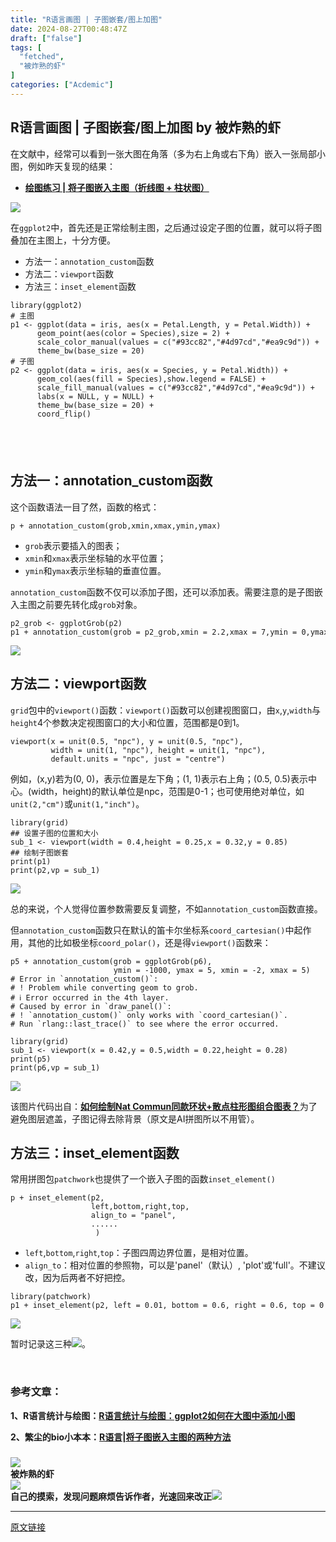 ```yaml
---
title: "R语言画图 | 子图嵌套/图上加图"
date: 2024-08-27T00:48:47Z
draft: ["false"]
tags: [
  "fetched",
  "被炸熟的虾"
]
categories: ["Acdemic"]
---
```

R语言画图 | 子图嵌套/图上加图 by 被炸熟的虾
------
<div><p><span>在文献中，经常可以看到一张大图在角落（多为右上角或右下角）嵌入一张局部小图，例如昨天复现的结果：</span><span></span></p><ul><li><section><a href="https://mp.weixin.qq.com/s?__biz=MzkwNDQwMDI5NQ==&amp;mid=2247488023&amp;idx=1&amp;sn=89342cd05cd5d96179dc897f1f15e830&amp;scene=21#wechat_redirect" data-linktype="2"><span><strong><span>绘图练习 | 将子图嵌入主图（折线图 + 柱状图）</span></strong></span></a></section></li></ul><p><img data-galleryid="" data-imgfileid="100004370" data-ratio="1.1666666666666667" data-s="300,640" data-type="png" data-w="1080" data-src="https://mmbiz.qpic.cn/sz_mmbiz_png/dRYYdqiaan3IHuyAFfCPJtPxrVPw25XaBeepMKISIsiaAHoCiaMLtPFtcdBeVABSL4D3ynnwkmKiahY02BepZDVx1g/640?wx_fmt=png&amp;from=appmsg" src="https://mmbiz.qpic.cn/sz_mmbiz_png/dRYYdqiaan3IHuyAFfCPJtPxrVPw25XaBeepMKISIsiaAHoCiaMLtPFtcdBeVABSL4D3ynnwkmKiahY02BepZDVx1g/640?wx_fmt=png&amp;from=appmsg"></p><p><span>在</span><code><span>ggplot2</span></code><span>中，首先还是正常绘制主图，之后通过设定子图的位置，就可以将子图叠加在主图上，十分方便。</span></p><ul><li><section><span>方法一：</span><code><span><span>annotation_custom</span></span></code><span>函数</span></section></li><li><section><span>方法二：</span><code><span><span>viewport</span></span></code><span>函数</span></section></li><li><section><span>方法三：</span><code><span><span>inset_element</span></span></code><span>函数</span><span></span></section></li></ul><pre><code><span>library</span>(ggplot2)<br><span># 主图</span><br>p1 &lt;- ggplot(data = iris, aes(x = Petal.Length, y = Petal.Width)) +<br>      geom_point(aes(color = Species),size = <span>2</span>) +<br>      scale_color_manual(values = c(<span>"#93cc82"</span>,<span>"#4d97cd"</span>,<span>"#ea9c9d"</span>)) +<br>      theme_bw(base_size = <span>20</span>)<br><span># 子图</span><br>p2 &lt;- ggplot(data = iris, aes(x = Species, y = Petal.Width)) +<br>      geom_col(aes(fill = Species),show.legend = <span>FALSE</span>) +<br>      scale_fill_manual(values = c(<span>"#93cc82"</span>,<span>"#4d97cd"</span>,<span>"#ea9c9d"</span>)) +<br>      labs(x = <span>NULL</span>, y = <span>NULL</span>) +<br>      theme_bw(base_size = <span>20</span>) + <br>      coord_flip()<br></code></pre><h2><br></h2><h2><span>方法一：annotation_custom函数</span></h2><section><span>这个函数语法一目了然，函数的格式：</span></section><pre><code>p + annotation_custom(grob,xmin,xmax,ymin,ymax)<br></code></pre><ul><li><section><code><span>grob</span></code><span>表示要插入的图表；</span></section></li><li><section><code><span>xmin</span></code><span>和</span><code><span>xmax</span></code><span>表示坐标轴的水平位置；</span></section></li><li><section><code><span>ymin</span></code><span>和</span><code><span>ymax</span></code><span>表示坐标轴的垂直位置。</span></section></li></ul><p><code><span>annotation_custom</span></code><span>函数不仅可以添加子图，还可以添加表。需要注意的是子图嵌入主图之前要先转化成</span><code><span>grob</span></code><span>对象。</span></p><pre><code>p2_grob &lt;- ggplotGrob(p2)<br>p1 + annotation_custom(grob = p2_grob,xmin = <span>2.2</span>,xmax = <span>7</span>,ymin = <span>0</span>,ymax = <span>0.8</span>)<br></code></pre><p><img data-imgfileid="100004378" data-ratio="0.7736450584484591" data-s="300,640" data-type="png" data-w="941" data-src="https://mmbiz.qpic.cn/sz_mmbiz_png/dRYYdqiaan3IHuyAFfCPJtPxrVPw25XaBlb6KEOZv6A9bV6fva1XwdqEuyfRUjcJ0ECd2kiaxS16AH3FuOZSw11Q/640?wx_fmt=png&amp;from=appmsg" src="https://mmbiz.qpic.cn/sz_mmbiz_png/dRYYdqiaan3IHuyAFfCPJtPxrVPw25XaBlb6KEOZv6A9bV6fva1XwdqEuyfRUjcJ0ECd2kiaxS16AH3FuOZSw11Q/640?wx_fmt=png&amp;from=appmsg"></p><h2><span>方法二：viewport函数</span></h2><p><code><span>grid</span></code><span>包中的</span><code><span>viewport()</span></code><span>函数：</span><code><span>viewport()</span></code><span>函数可以创建视图窗口，由</span><code><span>x</span></code><span>,</span><code><span>y</span></code><span>,</span><code><span>width</span></code><span>与</span><code><span>height</span></code><span>4</span><span>个参数决定视图窗口的大小和位置，范围都是</span><span>0</span><span>到</span><span>1</span><span>。</span></p><pre><code>viewport(x = unit(<span>0.5</span>, <span>"npc"</span>), y = unit(<span>0.5</span>, <span>"npc"</span>),<br>         width = unit(<span>1</span>, <span>"npc"</span>), height = unit(<span>1</span>, <span>"npc"</span>),<br>         default.units = <span>"npc"</span>, just = <span>"centre"</span>)<br></code></pre><p><span>例如，</span><span>(x,y)</span><span>若为</span><span>(0, 0)</span><span>，表示位置是左下角；</span><span>(1, 1)</span><span>表示右上角；</span><span>(0.5, 0.5)</span><span>表示中心。</span>(width，height)<span>的默认单位是</span>npc<span>，范围是</span>0-1<span>；也可使用绝对单位，如</span><code><span>unit(2,"cm")</span></code><span>或</span><code><span>unit(1,"inch")</span></code><span>。</span><span></span></p><pre><code><span>library</span>(grid) <br><span>## 设置子图的位置和大小</span><br>sub_1 &lt;- viewport(width = <span>0.4</span>,height = <span>0.25</span>,x = <span>0.32</span>,y = <span>0.85</span>)<br><span>## 绘制子图嵌套</span><br>print(p1)<br>print(p2,vp = sub_1)<br></code></pre><p><img data-cropselx1="0" data-cropselx2="413" data-cropsely1="0" data-cropsely2="320" data-imgfileid="100004379" data-ratio="0.7756613756613756" data-s="300,640" data-type="png" data-w="945" data-src="https://mmbiz.qpic.cn/sz_mmbiz_png/dRYYdqiaan3IHuyAFfCPJtPxrVPw25XaBa624E6ibolQjWCPERYsy3rhkibqjHDIryFEVR44CfXAYE0wbM16BhMeA/640?wx_fmt=png&amp;from=appmsg" src="https://mmbiz.qpic.cn/sz_mmbiz_png/dRYYdqiaan3IHuyAFfCPJtPxrVPw25XaBa624E6ibolQjWCPERYsy3rhkibqjHDIryFEVR44CfXAYE0wbM16BhMeA/640?wx_fmt=png&amp;from=appmsg"></p><p><span>总的来说，个人觉得位置参数需要反复调整，不如</span><code><span>annotation_custom</span></code><span>函数直接。</span></p><p><span>但</span><code><span>annotation_custom</span></code><span>函数只在默认的笛卡尔坐标系</span><code><span>coord_cartesian()</span></code><span>中起作用，其他的比如极坐标</span><code><span>coord_polar()</span></code><span>，还是得</span><code><span>viewport()</span></code><span>函数来：</span></p><pre><code>p5 + annotation_custom(grob = ggplotGrob(p6),<br>                       ymin = -<span>1000</span>, ymax = <span>5</span>, xmin = -<span>2</span>, xmax = <span>5</span>) <br><span># Error in `annotation_custom()`:</span><br><span># ! Problem while converting geom to grob.</span><br><span># ℹ Error occurred in the 4th layer.</span><br><span># Caused by error in `draw_panel()`:</span><br><span># ! `annotation_custom()` only works with `coord_cartesian()`.</span><br><span># Run `rlang::last_trace()` to see where the error occurred.</span><br></code></pre><pre><code><span>library</span>(grid) <br>sub_1 &lt;- viewport(x = <span>0.42</span>,y = <span>0.5</span>,width = <span>0.22</span>,height = <span>0.28</span>)<br>print(p5)<br>print(p6,vp = sub_1)<br></code></pre><p><img data-imgfileid="100004380" data-ratio="0.5" data-s="300,640" data-type="png" data-w="1080" data-src="https://mmbiz.qpic.cn/sz_mmbiz_png/dRYYdqiaan3IHuyAFfCPJtPxrVPw25XaBJ8Korl2PrArWeVnENNib6ibqXQs8c8utqCniaIAdDMlqjMZKdkGSsT3Ow/640?wx_fmt=png&amp;from=appmsg" src="https://mmbiz.qpic.cn/sz_mmbiz_png/dRYYdqiaan3IHuyAFfCPJtPxrVPw25XaBJ8Korl2PrArWeVnENNib6ibqXQs8c8utqCniaIAdDMlqjMZKdkGSsT3Ow/640?wx_fmt=png&amp;from=appmsg"></p><p><span>该图片代码出自：</span><a href="https://mp.weixin.qq.com/s?__biz=MzIyOTY3MDA3MA==&amp;mid=2247544330&amp;idx=1&amp;sn=cf4b80b58a93b85a6e4e0d35dbc64e13&amp;scene=21#wechat_redirect" data-linktype="2"><span><strong><span>如何绘制Nat Commun同款环状+散点柱形图组合图表？</span></strong></span></a><span>为了避免图层遮盖，子图记得去除背景（原文是</span><span>AI</span><span>拼图所以不用管）。</span></p><p><span></span></p><h2><span>方法三：inset_element函数</span></h2><p><span>常用拼图包</span><code><span>patchwork</span></code><span>也提供了一个嵌入子图的函数</span><code><span>inset_element()</span></code></p><pre><code>p + inset_element(p2,<br>                  left,bottom,right,top,<br>                  align_to = <span>"panel"</span>,<br>                  ......<br>                   )<br></code></pre><ul><li><section><code><span>left</span></code><span>,</span><code><span>bottom</span></code><span>,</span><code><span>right</span></code><span>,</span><code><span>top</span></code><span>：子图四周边界位置，是相对位置。</span></section></li><li><section><code><span>align_to</span></code><span>：相对位置的参照物，可以是'</span>panel<span>'（默认）, '</span>plot<span>'或'</span>full<span>'。不建议改，因为后两者不好把控。</span></section></li></ul><pre><code><span>library</span>(patchwork)<br>p1 + inset_element(p2, left = <span>0.01</span>, bottom = <span>0.6</span>, right = <span>0.6</span>, top = <span>0.99</span>, align_to = <span>'panel'</span>) <br></code></pre><p><img data-imgfileid="100004381" data-ratio="0.7555791710945803" data-s="300,640" data-type="png" data-w="941" data-src="https://mmbiz.qpic.cn/sz_mmbiz_png/dRYYdqiaan3IHuyAFfCPJtPxrVPw25XaB3TOuiaDicyiafJfK0uVapulyFqH0aBmWRMScUmkaXd1Qcet5yNwsD4lvw/640?wx_fmt=png&amp;from=appmsg" src="https://mmbiz.qpic.cn/sz_mmbiz_png/dRYYdqiaan3IHuyAFfCPJtPxrVPw25XaB3TOuiaDicyiafJfK0uVapulyFqH0aBmWRMScUmkaXd1Qcet5yNwsD4lvw/640?wx_fmt=png&amp;from=appmsg"></p><p><span>暂时记录这三种<img data-ratio="1" data-w="128" data-src="https://res.wx.qq.com/t/wx_fed/we-emoji/res/v1.3.10/assets/newemoji/Yellowdog.png" src="https://res.wx.qq.com/t/wx_fed/we-emoji/res/v1.3.10/assets/newemoji/Yellowdog.png">。</span></p><p><br></p><h3><span><strong>参考文章：</strong></span></h3><p><span><strong><span>1、R语言统计与绘图：</span></strong></span><a href="https://mp.weixin.qq.com/s?__biz=MzU4OTc0OTg2MA==&amp;mid=2247488296&amp;idx=1&amp;sn=e39f9a99083904eee05a8562006e7648&amp;scene=21#wechat_redirect" data-linktype="2"><span><strong><span>R语言统计与绘图：ggplot2如何在大图中添加小图</span></strong></span></a></p><p><span><strong><span>2、繁尘的bio小本本：</span></strong></span><a href="https://mp.weixin.qq.com/s?__biz=Mzg5MjY2NzMzOA==&amp;mid=2247483777&amp;idx=1&amp;sn=028336a4c59ecb4c8feaf531fcf31976&amp;scene=21#wechat_redirect" data-linktype="2"><span><strong><span>R语言|将子图嵌入主图的两种方法</span></strong></span></a></p><h3><span></span></h3><section><span></span></section><section><img data-imgfileid="100003752" data-ratio="0.05278592375366569" data-type="png" data-w="341" data-src="https://mmbiz.qpic.cn/sz_mmbiz_png/1LTeQhNfr8sUH75oYsoDaqjPCTiaukEmS8tWricW7LnLKKfIE9jKBexibqamsrlibaaXmuc2nicaYibfDFBNCmqX5mBw/640?wx_fmt=other&amp;wxfrom=5&amp;wx_lazy=1&amp;wx_co=1&amp;tp=webp" src="https://mmbiz.qpic.cn/sz_mmbiz_png/1LTeQhNfr8sUH75oYsoDaqjPCTiaukEmS8tWricW7LnLKKfIE9jKBexibqamsrlibaaXmuc2nicaYibfDFBNCmqX5mBw/640?wx_fmt=other&amp;wxfrom=5&amp;wx_lazy=1&amp;wx_co=1&amp;tp=webp"></section><section data-tools="135编辑器" data-id="116886" draggable="true"><section><section><section><section><strong data-brushtype="text">被炸熟的虾</strong></section></section></section><section><section><section data-width="35%"><section><img data-cropselx1="0" data-cropselx2="115" data-cropsely1="0" data-cropsely2="115" data-imgfileid="100003750" data-ratio="1" data-type="jpeg" data-w="258" data-width="100%" data-src="https://mmbiz.qpic.cn/sz_mmbiz_jpg/dRYYdqiaan3JjDfj2H8p6gg3CB25AGthbwzrotao4ev5tIe0utthbZRK8yOoDOuTzOSoTSnPWn61IdDCnXsnaiag/640?wx_fmt=other&amp;wxfrom=5&amp;wx_lazy=1&amp;wx_co=1&amp;tp=webp" src="https://mmbiz.qpic.cn/sz_mmbiz_jpg/dRYYdqiaan3JjDfj2H8p6gg3CB25AGthbwzrotao4ev5tIe0utthbZRK8yOoDOuTzOSoTSnPWn61IdDCnXsnaiag/640?wx_fmt=other&amp;wxfrom=5&amp;wx_lazy=1&amp;wx_co=1&amp;tp=webp"></section></section><section data-width="63%"><section><section><strong>自己的摸索，发现问题麻烦告诉作者，光速回来改正</strong><strong><img data-imgfileid="100003751" data-ratio="1" data-type="png" data-w="64" data-src="https://mmbiz.qpic.cn/sz_mmbiz_png/dRYYdqiaan3KLQGNxibvI4SdtUfxjINkz2DO8cGEPTgbcMJ357RvXJ7IvWU2p7anljpePpakI9oKu3icJxobBDp5w/640?wx_fmt=other&amp;wxfrom=5&amp;wx_lazy=1&amp;wx_co=1&amp;tp=webp" src="https://mmbiz.qpic.cn/sz_mmbiz_png/dRYYdqiaan3KLQGNxibvI4SdtUfxjINkz2DO8cGEPTgbcMJ357RvXJ7IvWU2p7anljpePpakI9oKu3icJxobBDp5w/640?wx_fmt=other&amp;wxfrom=5&amp;wx_lazy=1&amp;wx_co=1&amp;tp=webp"></strong></section></section></section></section></section></section></section><p><mp-style-type data-value="10000"></mp-style-type></p></div>  
<hr>
<a href="https://mp.weixin.qq.com/s/KTHbIht2HkorgV0OVl_42w",target="_blank" rel="noopener noreferrer">原文链接</a>
